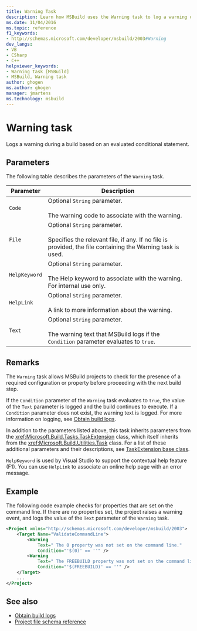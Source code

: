 ```yaml
---
title: Warning Task
description: Learn how MSBuild uses the Warning task to log a warning during a build based on an evaluated conditional statement.
ms.date: 11/04/2016
ms.topic: reference
f1_keywords:
- http://schemas.microsoft.com/developer/msbuild/2003#Warning
dev_langs:
- VB
- CSharp
- C++
helpviewer_keywords:
- Warning task [MSBuild]
- MSBuild, Warning task
author: ghogen
ms.author: ghogen
manager: jmartens
ms.technology: msbuild
---
```

# Warning task

Logs a warning during a build based on an evaluated conditional statement.

## Parameters

 The following table describes the parameters of the `Warning` task.

| Parameter | Description |
|---------------| - |
| `Code` | Optional `String` parameter.<br /><br /> The warning code to associate with the warning. |
| `File` | Optional `String` parameter.<br /><br /> Specifies the relevant file, if any. If no file is provided, the file containing the Warning task is used. |
| `HelpKeyword` | Optional `String` parameter.<br /><br /> The Help keyword to associate with the warning. For internal use only. |
| `HelpLink` | Optional `String` parameter.<br/><br /> A link to more information about the warning. |
| `Text` | Optional `String` parameter.<br /><br /> The warning text that MSBuild logs if the `Condition` parameter evaluates to `true`. |

## Remarks

 The `Warning` task allows MSBuild projects to check for the presence of a required configuration or property before proceeding with the next build step.

 If the `Condition` parameter of the `Warning` task evaluates to `true`, the value of the `Text` parameter is logged and the build continues to execute. If a `Condition` parameter does not exist, the warning text is logged. For more information on logging, see [Obtain build logs](../msbuild/obtaining-build-logs-with-msbuild.md).

 In addition to the parameters listed above, this task inherits parameters from the <xref:Microsoft.Build.Tasks.TaskExtension> class, which itself inherits from the <xref:Microsoft.Build.Utilities.Task> class. For a list of these additional parameters and their descriptions, see [TaskExtension base class](../msbuild/taskextension-base-class.md).

`HelpKeyword` is used by Visual Studio to support the contextual help feature (F1). You can use `HelpLink` to associate an online help page with an error message.

## Example

 The following code example checks for properties that are set on the command line. If there are no properties set, the project raises a warning event, and logs the value of the `Text` parameter of the `Warning` task.

```xml
<Project xmlns="http://schemas.microsoft.com/developer/msbuild/2003">
    <Target Name="ValidateCommandLine">
        <Warning
            Text=" The 0 property was not set on the command line."
            Condition="'$(0)' == ''" />
        <Warning
            Text=" The FREEBUILD property was not set on the command line."
            Condition="'$(FREEBUILD)' == ''" />
    </Target>
    ...
</Project>
```

## See also

- [Obtain build logs](../msbuild/obtaining-build-logs-with-msbuild.md)
- [Project file schema reference](../msbuild/msbuild-project-file-schema-reference.md)
